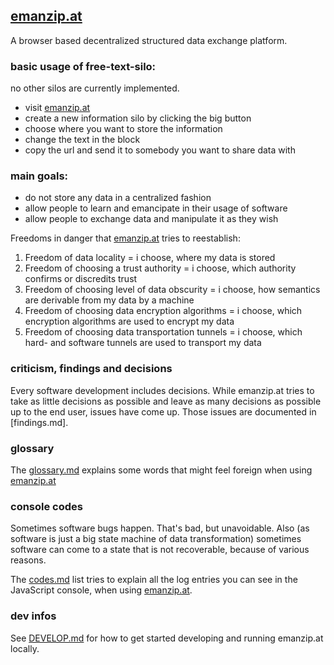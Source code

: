 ## [emanzip.at]

A browser based decentralized structured data exchange platform.

### basic usage of free-text-silo:

no other silos are currently implemented.

* visit [emanzip.at]
* create a new information silo by clicking the big button
* choose where you want to store the information
* change the text in the block
* copy the url and send it to somebody you want to share data with

### main goals:

* do not store any data in a centralized fashion
* allow people to learn and emancipate in their usage of software
* allow people to exchange data and manipulate it as they wish

Freedoms in danger that [emanzip.at] tries to reestablish:

1. Freedom of data locality
   = i choose, where my data is stored
2. Freedom of choosing a trust authority
   = i choose, which authority confirms or discredits trust
3. Freedom of choosing level of data obscurity
   = i choose, how semantics are derivable from my data by a machine
4. Freedom of choosing data encryption algorithms
   = i choose, which encryption algorithms are used to encrypt my data
5. Freedom of choosing data transportation tunnels
   = i choose, which hard- and software tunnels are used to transport my
   data

### criticism, findings and decisions

Every software development includes decisions.
While emanzip.at tries to take as little decisions as possible and leave as many decisions as possible up to the end user, issues have come up.
Those issues are documented in [findings.md].

### glossary

The [glossary.md] explains some words that might feel foreign when using
[emanzip.at]

### console codes

Sometimes software bugs happen. That's bad, but unavoidable. Also (as
software is just a big state machine of data transformation) sometimes
software can come to a state that is not recoverable, because of various
reasons.

The [codes.md] list tries to explain all the log entries you can see in
the JavaScript console, when using [emanzip.at].

[emanzip.at]: https://emanzip.at
[glossary.md]: glossary.md
[codes.md]: codes.md

### dev infos

See [DEVELOP.md](DEVELOP.md) for how to get started developing and running emanzip.at locally.